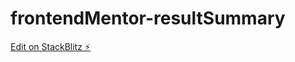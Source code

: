 # frontendMentor-resultSummary

[Edit on StackBlitz ⚡️](https://stackblitz.com/edit/web-platform-mzpawn)